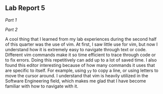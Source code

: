 ## Lab Report 5 ##

*Part 1*


*Part 2*

A cool thing that I learned from my lab experiences during the second half of this quarter was the use of vim. At first, I saw little use for vim, but now I understand how it is extremely easy to navigate through text or code. Different vim commands make it so time efficient to trace through code or to fix errors. Doing this repetitively can add up to a lot of saved time. I also found this editor interesting because of how many commands it uses that are specific to itself. For example, using `yy` to copy a line, or using letters to move the cursor around. I understand that vim is heavily utilized in the Software Engineering field, which makes me glad that I have become familiar with how to navigate with it. 
